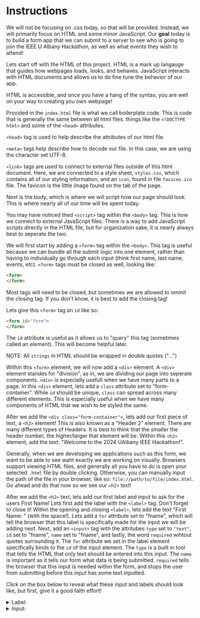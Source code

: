 # Instructions

We will not be focusing on .css today, so that will be provided. Instead, we will primarily focus on HTML and some minor JavaScript. Our **goal** today is to build a form app that we can submit to a server to see who is going to join the IEEE U Albany Hackathon, as well as what events they wish to attend!

Lets start off with the HTML of this project. HTML is a mark up langauge that guides how webpages loads, looks, and behaves. JavaScript interacts with HTML documents and allows us to do fine tune the behavior of our app.

HTML is accessible, and once you have a hang of the syntax, you are well on your way to creating you own webpage!

Provided in the `index.html` file is what we call boilerplate code. This is code that is generally the same between all html files. things like the `<!DOCTYPE html>` and some of the `<head>` attributes.

`<head>` tag is used to help describe the attributes of our html file. 

`<meta>` tags help describe how to decode our file. In this case, we are using the character set UTF-8.

`<link>` tags are used to connect to external files outside of this html document. Here, we are connected to a style sheet, `styles.css`, which contains all of our styling information, and an `icon`, found in file `favicon.ico` file. The favicon is the little image found on the tab of the page. 

Next is the body, which is where we will script how our page should look. This is where nearly all of our time will be spent today. 

You may have noticed thed `<script>` tag within the `<body>` tag. This is how we connect to external JavaScript files. There is a way to add JavaScript scripts directly in the HTML file, but for organization sake, it is nearly always best to seperate the two.

We will first start by adding a `<form>` tag within the `<body>`. This tag is useful because we can bundle all the submit logic into one element, rather than having to individually go through each input (think first name, last name, events, etc). `<form>` tags must be closed as well, looking like:

```html
<form>
</form>
```

Most tags will need to be closed, but sometimes we are allowed to ommit the closing tag. If you don't know, it is best to add the closing tag!

Lets give this `<form>` tag an `id` like so:

```html
<form id="form">
</form>
```

The `id` attribute is useful as it allows us to "query" this tag (sometimes called an element). This will become helpful later. 

NOTE: All `strings` in HTML should be wrapped in double quotes ("...")

Within this `<form>` element, we will now add a `<div>` element. A `<div>` element standes for "division", as in, we are dividing our page into seperate components. `<div>` is especially usefull when we have many parts to a page. In this `<div>` element, lets add a `class` attribute set to "form-container". While `id` should be unique, `class` can spread across many different elements. This is especially useful when we have many components of HTML that we wish to be styled the same. 

After we add the `<div class="form-container">`, lets add our first piece of text, a `<h2>` element! This is also known as a "Header 2" element. There are many different types of Headers. It is best to think that the smaller the header number, the higher/larger that element will be. Within this `<h2>` element, add the text: "Welcome to the 2024 UAlbany IEEE Hackathon!". 

Generally, when we are developing we applications such as this form, we want to be able to see waht exactly we are working on visually. Browsers support viewing HTML files, and generally all you have to do is open your selected `.html` file by double clicking. Otherwise, you can manually input the path of the file in your browser, like so: `file://path/to/file/index.html`. Go ahead and do that now so we see our `<h2>` text!

After we add the `<h2>` text, lets add our first label and input to ask for the users First Name! Lets first add the label with the `<label>` tag. Don't forget to close it! Within the opening and closing `<label>`, lets add the text "First Name: " (with the space!). Lets add a `for` attribute set to "fname", which will tell the browser that this label is specifically made for the input we will be adding next. Next, add an `<input>` tag with the attritubes `type` set to `"text"`, `id` set to "fname", `name` set to "fname", and lastly, the word `required` wihtout quotes surrounding it. The `for` attribute we set in the label element specifically binds to the `id` of the input element. The `type` is a built in tool that tells the HTML that only text should be entered into this input. The `name` is important as it tells our form what data is being submitted. `required` tells the browser that this input is needed within the form, and stops the user from submitting before this input has some text inputted.

Click on the box below to reveal what these input and labels should look like, but first, give it a good faith effort!

<details>
<summary>Label:</summary>

```html
<label for="fname">First Name: </label>
```
</details>

<details>
<summary>Input:</summary>

```html
<input type="text" id="fname" name="fname" required></input>
```
</details>
